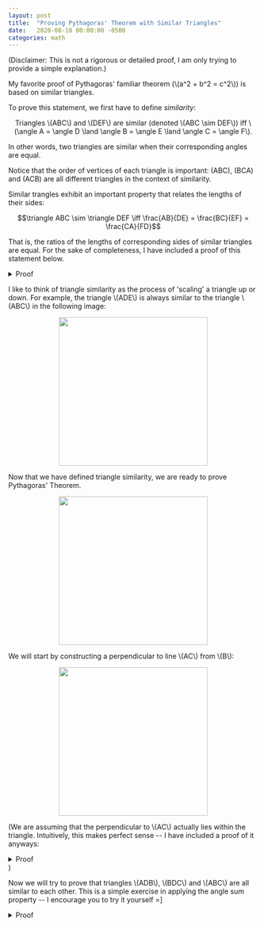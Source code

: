 ```yaml
---
layout: post
title:  "Proving Pythagoras' Theorem with Similar Triangles"
date:   2020-08-18 00:00:00 -0500
categories: math
---
```


(Disclaimer: This is not a rigorous or detailed proof, I am only
trying to provide a simple explanation.)

My favorite proof of Pythagoras' familiar theorem (\\(a^2 + b^2 = c^2\\)) is based on
similar triangles.

To prove this statement, we first have to define *similarity*:

<p style="text-align:center;">
Triangles \(ABC\) and \(DEF\) are similar (denoted \(ABC \sim DEF\)) iff
\(\angle A = \angle D \land \angle B = \angle E \land \angle C = \angle F\).
</p>

In other words, two triangles are similar when their corresponding angles
are equal.

Notice that the order of vertices of each triangle is important: \(ABC\),
\(BCA\) and \(ACB\) are all different triangles in the context of similarity.

Similar trangles exhibit an important property that relates the lengths of their
sides:

$$\triangle ABC \sim \triangle DEF \iff \frac{AB}{DE} = \frac{BC}{EF} = \frac{CA}{FD}$$

That is, the ratios of the lengths of corresponding sides of similar triangles
are equal. For the sake of completeness, I have included a proof of this statement
below.

<details>
<summary>Proof</summary>

<p>The proof of this statement depends on Euclid's fifth axiom, which is more simply
stated as Playfair's Postulate:</p>

<p>
<blockquote>
Given a line and a point not on the line, there is exactly one parallel to the
given line through the point.
</blockquote>
</p>

<p>We start by assuming that two triangles \(ABC\) and \(DEF\) are similar. If they
are congruent, the ratios of corresponding sides are all 1 and we are done.</p>

<p>We will assume without loss of generality that segment \(DE\) is shorter than
segment \(AB\).</p>

<p>We can place \(DEF\) atop \(ABC\) such that \(D\) lies on \(A\), \(E\)
lies on segment \(AB\) and \(F\) lies on segment \(CA\).</p>

<p style="text-align:center;">
<img src="/blog/assets/triangle-1.png" width="300em" />
</p>

<p>Euclid's fifth postulate and the fact that
\(\angle FEB + \angle ABC = 180^{\circ}\)
imply that \(EF\) and \(BC\) are parallel.</p>
<p>We will connect points \(B\) and \(F\) and construct a
perpendicular to \(AB\) from \(F\) intersecting at point \(G\):</p>

<p style="text-align:center;">
<img src="/blog/assets/triangle-2.png" width="300em" />
</p>

<p>Now we consider the areas of \(\triangle BFE\) and \(\triangle AFE\):</p>

$$
\frac{Area(BFE)}{Area(AFE)} = \frac{(\frac{1}{2})(FG)(BE)}{(\frac{1}{2})(FG)(AE)} = \frac{BE}{AE}
$$

<p>By a similar process (drawing a perpendicular from \(E\) to \(CA\)) we can show that:</p>

$$
\frac{Area(CFE)}{Area(AFE)} = \frac{CF}{AF}
$$

<p>Since triangles \(BFE\) and \(CFE\) share base \(FE\) and have the same height
(perpendicular to \(FE\)), we have:</p>

$$
\frac{Area(CFE)}{Area(AFE)} = \frac{Area(BFE)}{Area(AFE)}
$$

<p>Which implies:</p>

$$
\frac{BE}{AE} = \frac{CF}{AF} \implies \frac{AE}{AB} = \frac{AF}{AC}
$$

<p>This completes the proof of the forward implication.</p>

<p>To prove the bidirectional implication, we start with the assumption that the ratios of
corresponding sides of \(ABC\) and \(DEF\) are equal. If they are congruent, their
corresponding angles are equal and we are done.</p>

<p>We will assume without loss of generality that segment \(DE\) is shorter than
segment \(AB\). This means that \(FD\) is shorter than \(CA\), and \(EF\) is shorter
than \(BC\)</p>

<p>We can place a point \(G\) on \(AB\) such that \(AG = DE\) and a point \(H\) on
\(CA\) such that \(HA = FD\).</p>

<p style="text-align:center;">
<img src="/blog/assets/triangle-3.png" width="300em" />
</p>

<p>We have:</p>

$$
\frac{AB}{AG} = \frac{CA}{HA}
$$

<p>By Playfair's Postulate, there is a unique parallel \(m\) to \(BC\) through \(G\).
Since \(m\) is parallel to \(BC\) and intersects \(AB\), it must intersect \(CA\)
at some point \(I\).</p>

<p style="text-align:center;">
<img src="/blog/assets/triangle-4.png" width="300em" />
</p>

<p>However, as shown in the proof of the forward implication:</p>

$$
m \parallel BC \implies \frac{AB}{AG} = \frac{CA}{IA} \implies \frac{CA}{HA} = \frac{CA}{IA} \implies HA = IA
$$

<p>Therefore, \(H\) and \(I\) are the same point, and \(GH\) is the parallel to \(BC\)
through \(G\).</p>

$$
GH \parallel BC \implies \angle AGH = \angle ABC \land \angle GHA = \angle BCA \implies \triangle AGH \sim \triangle ABC
$$

<p>We can now show that \(\triangle AGH \cong \triangle DEF\) by SSS:</p>

$$
\triangle AGH \sim \triangle ABC \implies \frac{GH}{BC} = \frac{AG}{AB} = \frac{DE}{AB} = \frac{EF}{BC} \implies GH = EF
\implies \triangle AGH \cong \triangle DEF
$$

<p>Therefore, we have \(\triangle ABC \sim \triangle DEF\). This completes the proof. \(\square\)</p>

</details>

I like to think of triangle similarity as the process of 'scaling' a triangle up or down.
For example, the triangle \\(ADE\\) is always similar to the triangle \\(ABC\\) in the
following image:

<p style="text-align:center;">
<img src="/blog/assets/triangle-5.gif" width="300em" />
</p>

Now that we have defined triangle similarity, we are ready to prove Pythagoras' Theorem.

<p style="text-align:center;">
<img src="/blog/assets/triangle-6.png" width="300em" />
</p>

We will start by constructing a perpendicular to line \\(AC\\) from \\(B\\):

<p style="text-align:center;">
<img src="/blog/assets/triangle-7.png" width="300em" />
</p>

(We are assuming that the perpendicular to \\(AC\\) actually lies within the triangle.
Intuitively, this makes perfect sense -- I have included a proof of it anyways:
<details>
<summary>Proof</summary>
TODO
</details>)

Now we will try to prove that triangles \\(ADB\\), \\(BDC\\) and \\(ABC\\) are all similar to each other.
This is a simple exercise in applying the angle sum property -- I encourage you to try it yourself =]

<details>
<summary>Proof</summary>

<p>We will first prove that \(\triangle ADB \sim \triangle ABC\).
We know that the right angles are equal, and we also know that angle \(A\) is the same.
By the angle sum property, the third angles (\(\angle DBA\) and \(\angle ACB\)) must be equal.</p>

<p>Similarly, we can prove that \(\triangle BDC \sim \triangle ABC\). Proving this also gives us
\(triangle BDC \sim \triangle ADB\), which completes the whole proof. \(\square\)</p>
</details>
